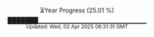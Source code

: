 <p align="center">
⏳Year Progress (25.01 %) <br>
███████▁▁▁▁▁▁▁▁▁▁▁▁▁▁▁▁▁▁▁▁▁▁▁ <br>
<sub>Updated: Wed, 02 Apr 2025 06:31:31 GMT</sub>
</p>

